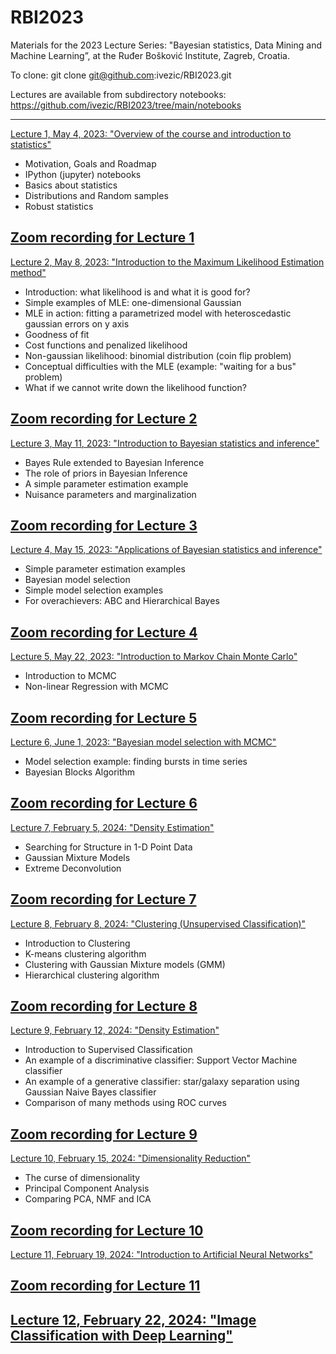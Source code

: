 # RBI2023
Materials for the 2023 Lecture Series: "Bayesian statistics, Data Mining and Machine Learning”, 
at the Ruđer Bošković Institute, Zagreb, Croatia. 

To clone: git clone git@github.com:ivezic/RBI2023.git

Lectures are available from subdirectory notebooks: 
https://github.com/ivezic/RBI2023/tree/main/notebooks
  
---------------------------------------------------------------------- 
[Lecture 1, May 4, 2023: "Overview of the course and introduction to statistics"](https://github.com/ivezic/RBI2023/blob/main/notebooks/Lecture1.ipynb)  
- Motivation, Goals and Roadmap
- IPython (jupyter) notebooks
- Basics about statistics
- Distributions and Random samples
- Robust statistics

[ Zoom recording for Lecture 1](https://github.com/ivezic/RBI2023/tree/main/ZoomRecordings/Lecture1/Lecture1_zoom.mp4)
-----------------------------------------------------------------------------
[Lecture 2, May 8, 2023: "Introduction to the Maximum Likelihood Estimation method"](https://github.com/ivezic/RBI2023/blob/main/notebooks/Lecture2.ipynb)  
- Introduction: what likelihood is and what it is good for?
- Simple examples of MLE: one-dimensional Gaussian
- MLE in action: fitting a parametrized model with heteroscedastic gaussian errors on y axis
- Goodness of fit
- Cost functions and penalized likelihood
- Non-gaussian likelihood: binomial distribution (coin flip problem)
- Conceptual difficulties with the MLE (example: "waiting for a bus" problem)
- What if we cannot write down the likelihood function?

[ Zoom recording for Lecture 2](https://github.com/ivezic/RBI2023/tree/main/ZoomRecordings/Lecture2/Lecture2_zoom.mp4)
-----------------------------------------------------------------------------
[Lecture 3, May 11, 2023: "Introduction to Bayesian statistics and inference"](https://github.com/ivezic/RBI2023/blob/main/notebooks/Lecture3.ipynb)  
- Bayes Rule extended to Bayesian Inference
- The role of priors in Bayesian Inference
- A simple parameter estimation example
- Nuisance parameters and marginalization

[ Zoom recording for Lecture 3](https://github.com/ivezic/RBI2023/tree/main/ZoomRecordings/Lecture3/Lecture3_zoom.mp4)
-----------------------------------------------------------------------------
[Lecture 4, May 15, 2023: "Applications of Bayesian statistics and inference"](https://github.com/ivezic/RBI2023/blob/main/notebooks/Lecture4.ipynb)  
- Simple parameter estimation examples
- Bayesian model selection
- Simple model selection examples
- For overachievers: ABC and Hierarchical Bayes

[ Zoom recording for Lecture 4](https://github.com/ivezic/RBI2023/tree/main/ZoomRecordings/Lecture4/Lecture4_zoom.mp4)
-----------------------------------------------------------------------------
[Lecture 5, May 22, 2023: "Introduction to Markov Chain Monte Carlo"](https://github.com/ivezic/RBI2023/blob/main/notebooks/Lecture5.ipynb)  
- Introduction to MCMC
- Non-linear Regression with MCMC

[ Zoom recording for Lecture 5](https://github.com/ivezic/RBI2023/tree/main/ZoomRecordings/Lecture5/Lecture5_zoom.mp4)
-----------------------------------------------------------------------------
[Lecture 6, June 1, 2023: "Bayesian model selection with MCMC"](https://github.com/ivezic/RBI2023/blob/main/notebooks/Lecture6.ipynb) 
- Model selection example: finding bursts in time series
- Bayesian Blocks Algorithm

[ Zoom recording for Lecture 6](https://github.com/ivezic/RBI2023/tree/main/ZoomRecordings/Lecture6/Lecture6_zoom.mp4)
-----------------------------------------------------------------------------
[ Lecture 7, February 5, 2024: "Density Estimation"](https://github.com/ivezic/RBI2023/blob/main/notebooks/Lecture7.ipynb) 
- Searching for Structure in 1-D Point Data
- Gaussian Mixture Models
- Extreme Deconvolution

[ Zoom recording for Lecture 7](https://github.com/ivezic/RBI2023/tree/main/ZoomRecordings/Lecture7/Lecture7_zoom.mp4)
-----------------------------------------------------------------------------
[ Lecture 8, February 8, 2024: "Clustering (Unsupervised Classification)"](https://github.com/ivezic/RBI2023/blob/main/notebooks/Lecture8.ipynb) 
- Introduction to Clustering 
- K-means clustering algorithm
- Clustering with Gaussian Mixture models (GMM)
- Hierarchical clustering algorithm

[ Zoom recording for Lecture 8](https://github.com/ivezic/RBI2023/tree/main/ZoomRecordings/Lecture8/Lecture8_zoom.mp4)
-----------------------------------------------------------------------------
[ Lecture 9, February 12, 2024: "Density Estimation"](https://github.com/ivezic/RBI2023/blob/main/notebooks/Lecture9.ipynb) 
- Introduction to Supervised Classification
- An example of a discriminative classifier: Support Vector Machine classifier
- An example of a generative classifier: star/galaxy separation using Gaussian Naive Bayes classifier
- Comparison of many methods using ROC curves
 
[ Zoom recording for Lecture 9](https://github.com/ivezic/RBI2023/tree/main/ZoomRecordings/Lecture9/Lecture9_zoom.mp4)
-----------------------------------------------------------------------------
[ Lecture 10, February 15, 2024: "Dimensionality Reduction"](https://github.com/ivezic/RBI2023/blob/main/notebooks/Lecture10.ipynb) 
- The curse of dimensionality
- Principal Component Analysis
- Comparing PCA, NMF and ICA

[ Zoom recording for Lecture 10](https://github.com/ivezic/RBI2023/tree/main/ZoomRecordings/Lecture10/Lecture10_zoom.mp4)
-----------------------------------------------------------------------------
[ Lecture 11, February 19, 2024: "Introduction to Artificial Neural Networks"](https://github.com/ivezic/RBI2023/blob/main/notebooks/Lecture11.ipynb) 

[ Zoom recording for Lecture 11](https://github.com/ivezic/RBI2023/tree/main/ZoomRecordings/Lecture11/Lecture11_zoom.mp4)
-----------------------------------------------------------------------------
[ Lecture 12, February 22, 2024: "Image Classification with Deep Learning"](https://github.com/ivezic/RBI2023/blob/main/notebooks/Lecture12.ipynb) 
-----------------------------------------------------------------------------


